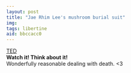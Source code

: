 ```yaml
---
layout: post
title: "Jae Rhim Lee's mushroom burial suit"
img: 
tags: libertine
aid: bbccacc0
---
```


[TED](https://www.ted.com/talks/jae_rhim_lee_my_mushroom_burial_suit)  
**Watch it! Think about it!**  
Wonderfully reasonable dealing with death. &lt;3
